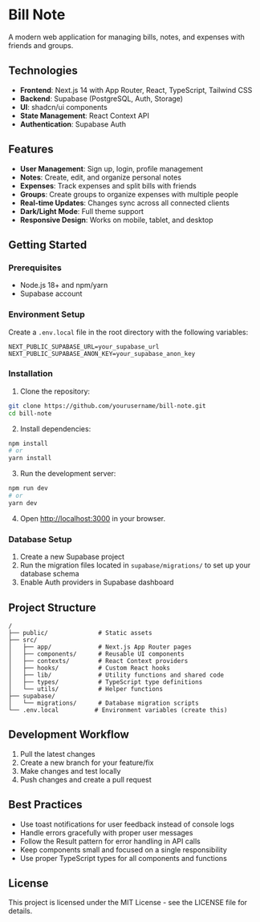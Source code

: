 # Bill Note

A modern web application for managing bills, notes, and expenses with friends and groups.

## Technologies

- **Frontend**: Next.js 14 with App Router, React, TypeScript, Tailwind CSS
- **Backend**: Supabase (PostgreSQL, Auth, Storage)
- **UI**: shadcn/ui components
- **State Management**: React Context API
- **Authentication**: Supabase Auth

## Features

- **User Management**: Sign up, login, profile management
- **Notes**: Create, edit, and organize personal notes
- **Expenses**: Track expenses and split bills with friends
- **Groups**: Create groups to organize expenses with multiple people
- **Real-time Updates**: Changes sync across all connected clients
- **Dark/Light Mode**: Full theme support
- **Responsive Design**: Works on mobile, tablet, and desktop

## Getting Started

### Prerequisites

- Node.js 18+ and npm/yarn
- Supabase account

### Environment Setup

Create a `.env.local` file in the root directory with the following variables:

```
NEXT_PUBLIC_SUPABASE_URL=your_supabase_url
NEXT_PUBLIC_SUPABASE_ANON_KEY=your_supabase_anon_key
```

### Installation

1. Clone the repository:

```bash
git clone https://github.com/yourusername/bill-note.git
cd bill-note
```

2. Install dependencies:

```bash
npm install
# or
yarn install
```

3. Run the development server:

```bash
npm run dev
# or
yarn dev
```

4. Open [http://localhost:3000](http://localhost:3000) in your browser.

### Database Setup

1. Create a new Supabase project
2. Run the migration files located in `supabase/migrations/` to set up your database schema
3. Enable Auth providers in Supabase dashboard

## Project Structure

```
/
├── public/              # Static assets
├── src/
│   ├── app/             # Next.js App Router pages
│   ├── components/      # Reusable UI components
│   ├── contexts/        # React Context providers
│   ├── hooks/           # Custom React hooks
│   ├── lib/             # Utility functions and shared code
│   ├── types/           # TypeScript type definitions
│   └── utils/           # Helper functions
├── supabase/
│   └── migrations/      # Database migration scripts
└── .env.local          # Environment variables (create this)
```

## Development Workflow

1. Pull the latest changes
2. Create a new branch for your feature/fix
3. Make changes and test locally
4. Push changes and create a pull request

## Best Practices

- Use toast notifications for user feedback instead of console logs
- Handle errors gracefully with proper user messages
- Follow the Result pattern for error handling in API calls
- Keep components small and focused on a single responsibility
- Use proper TypeScript types for all components and functions

## License

This project is licensed under the MIT License - see the LICENSE file for details.
